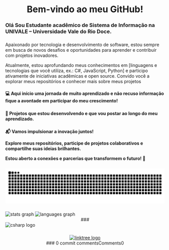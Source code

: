 <h1 align="center">Bem-vindo ao meu GitHub!</h1>

###

<h3 align="left">Olá Sou Estudante acadêmico de Sistema de Informação na UNIVALE – Universidade Vale do Rio Doce.</h3>

###

Apaixonado por tecnologia e desenvolvimento de software, estou sempre em busca de novos desafios e oportunidades para aprender e contribuir com projetos inovadores. 

Atualmente, estou aprofundando meus conhecimentos em [linguagens e tecnologias que você utiliza, ex.: C#, JavaScript, Python] e participo ativamente de iniciativas acadêmicas e open source. Convido você a explorar meus repositórios e conhecer mais sobre meus projetos


<h4 align="left">💻 Aqui início uma jornada de muito aprendizado e não recuso informação fique a avontade em participar do meu crescimento!


###

<h4 align="left">🌟 Projetos que estou desenvolvendo e que vou postar ao longo do meu aprendizado.


###

<h4 align="left">📬 Vamos impulsionar a inovação juntos! 
 
 Explore meus repositórios, participe de projetos colaborativos e compartilhe suas ideias brilhantes. 
 
 Estou aberto a conexões e parcerias que transformem o futuro! 🚀
 ###
<div align="center">
    
  ![snake gif](https://github.com/TechnologyHell/TechnologyHell/blob/output/github-snake-dark.svg)
###
<div align="left">
  <img src="https://github-readme-stats.vercel.app/api?username=WAUCLIDSON&hide_title=false&hide_rank=false&show_icons=true&include_all_commits=true&count_private=true&disable_animations=false&theme=ocean_dark&locale=pt-br&hide_border=false&order=1" height="150" alt="stats graph"  />
  <img src="https://github-readme-stats.vercel.app/api/top-langs?username=WAUCLIDSON&locale=pt-br&hide_title=false&layout=compact&card_width=320&langs_count=5&theme=ocean_dark&hide_border=false&order=2" height="150" alt="languages graph"  />
</div>
###

<div align="left">
  <img src="https://cdn.jsdelivr.net/gh/devicons/devicon/icons/csharp/csharp-original.svg" height="40" alt="csharp logo"  />
</div>

### 

<div align="center">
 <a href="https://linkfly.to/waudias" target="_blank">     <img src="https://raw.githubusercontent.com/maurodesouza/profile-readme-generator/master/src/assets/icons/social/linktree/default.svg" width="52" height="40" alt="linktree logo"  /> 
 </a> </div>  ###
0 commit commentsComments0


